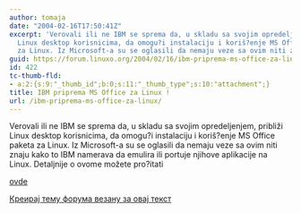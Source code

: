 ```yaml
---
author: tomaja
date: "2004-02-16T17:50:41Z"
excerpt: 'Verovali ili ne IBM se sprema da, u skladu sa svojim opredeljenjem, približi
  Linux desktop korisnicima, da omogu?i instalaciju i koriš?enje MS Office paketa
  za Linux. Iz Microsoft-a su se oglasili da nemaju veze sa ovim niti znaju '
guid: https://forum.linuxo.org/2004/02/16/ibm-priprema-ms-office-za-linux/
id: 422
tc-thumb-fld:
- a:2:{s:9:"_thumb_id";b:0;s:11:"_thumb_type";s:10:"attachment";}
title: IBM priprema MS Office za Linux !
url: /ibm-priprema-ms-office-za-linux/
---
```

Verovali ili ne IBM se sprema da, u skladu sa svojim opredeljenjem, približi Linux desktop korisnicima, da omogu?i instalaciju i koriš?enje MS Office paketa za Linux. Iz Microsoft-a su se oglasili da nemaju veze sa ovim niti znaju <!--break-->kako to IBM namerava da emulira ili portuje njihove aplikacije na Linux. Detaljnije o ovome možete pro?itati 

[ovde](http://www.infoworld.com/article/04/02/13/HNlinuxoffice_1.html)

[Креирај тему форума везану за овај текст](https://linuxo.org/nova-tema-na-forumu/?se_pid=422)